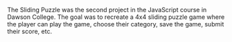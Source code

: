 The Sliding Puzzle was the second project in the JavaScript course in Dawson College. The goal was to recreate a 4x4 sliding puzzle game where the player can play the game, choose their category, save the game, submit their score, etc.
